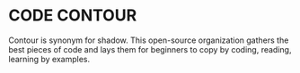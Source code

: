 # CODE CONTOUR
Contour is synonym for shadow. This open-source organization gathers the best pieces of code and 
lays them for beginners to copy by coding, reading, learning by examples. 
